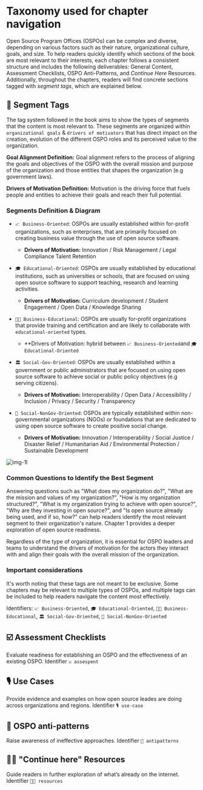 # Taxonomy used for chapter navigation

Open Source Program Offices (OSPOs) can be complex and diverse, depending on various factors such as their nature, organizational culture, goals, and size. To help readers quickly identify which sections of the book are most relevant to their interests, each chapter follows a consistent structure and includes the following deliverables: General Content, Assessment Checklists, OSPO Anti-Patterns, and *Continue Here* Resources. Additionally, throughout the chapters, readers will find concrete sections tagged with *segment tags*, which are explained below.

## 🔖 Segment Tags

The tag system followed in the book aims to show the types of segments that the content is most relevant to. These segments are organized within `organizational goals` & `drivers of motivators` that has direct impact on the creation, evolution of the different OSPO roles and its perceived value to the organization.

**Goal Alignment Definition:**
Goal alignment refers to the process of aligning the goals and objectives of the OSPO
with the overall mission and purpose of the organization and those entities that shapes
the organization (e.g government laws).

**Drivers of Motivation Definition:**
Motivation is the driving force that fuels people and entities to achieve their goals and
reach their full potential.

### Segments Definition & Diagram

* `📈 Business-Oriented`: OSPOs are usually established within for-profit organizations, such as enterprises,
that are primarily focused on creating business value through the use of open source software.

  * **Drivers of Motivation:** Innovation / Risk Management / Legal Compliance Talent Retention

* `🎓 Educational-Oriented`: OSPOs are usually established by educational institutions, such as universities
or schools, that are focused on using open source software to support teaching, research and learning
activities.

  * **Drivers of Motivation:** Curriculum development / Student Engagement / Open Data / Knowledge Sharing

* `👩‍🏫 Business-Educational`: OSPOs are usually for-profit organizations that provide training and certification and are likely to collaborate
with `educational-oriented` types.

  * **Drivers of Motivation: hybrid between `📈 Business-Oriented`and `🎓 Educational-Oriented`

* `🏛 Social-Gov-Oriented`: OSPOs are usually established within a government or public administrators that are
focused on using open source software to achieve social or public policy objectives (e.g serving
citizens).

  * **Drivers of Motivation:** Interoperability / Open Data / Accessibility / Inclusion / Privacy / Security / Transparency

* `🌳 Social-NonGov-Oriented`: OSPOs are typically established within non-governmental organizations (NGOs) or foundations that are dedicated
to using open source software to create positive social change.

  * **Drivers of Motivation:** Innovation / Interoperability / Social Justice / Disaster Relief / Humanitarian Aid / Environmental Protection / Sustainable Development

![img-1l](https://user-images.githubusercontent.com/43671777/222904547-885da535-96c2-4586-a907-b7ab9623ba55.png)

### Common Questions to Identify the Best Segment

Answering questions such as "What does my organization do?", "What are the mission and values of my organization?", "How is my organization structured?", "What is my organization trying to achieve with open source?", "Why are they investing in open source?", and "Is open source already being used, and if so, how?" can help readers identify the most relevant segment to their organization's nature. Chapter 1 provides a deeper exploration of open source readiness.

Regardless of the type of organization, it is essential for OSPO leaders and teams to understand the drivers of motivation for the actors they interact with and align their goals with the overall mission of the organization.

### Important considerations

It's worth noting that these tags are not meant to be exclusive. Some chapters may be relevant to multiple types of OSPOs, and multiple tags can be included to help readers navigate the content most effectively.

Identifiers:
`📈 Business-Oriented`,
`🎓 Educational-Oriented`,
`👩‍🏫 Business-Educational`,
`🏛 Social-Gov-Oriented`,
`🌳 Social-NonGov-Oriented`

## ☑️ Assessment Checklists

Evaluate readiness for establishing an OSPO and the effectiveness of an existing OSPO. Identifier `☑️ assespent`

## 🎙 Use Cases

Provide evidence and examples on how open source leades are doing across organizations and regions. Identifier `🎙 use-case`

## 🚫 OSPO anti-patterns

Raise awareness of ineffective approaches. Identifier `🚫 antipatterns`

## 🧑‍🏫 "Continue here" Resources

Guide readers in further exploration of what’s already on the internet. Identifier `🧑‍🏫 resources`
